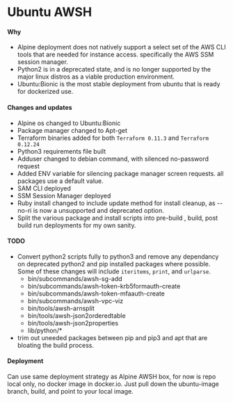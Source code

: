 # Ubuntu AWSH

#### Why
- Alpine deployment does not natively support a select set of the AWS CLI tools that are needed for instance access. specifically the AWS SSM session manager.
- Python2 is in a deprecated state, and is no longer supported by the major linux distros as a viable production environment.
- Ubuntu:Bionic is the most stable deployment from ubuntu that is ready for dockerized use.

#### Changes and updates

- Alpine os changed to Ubuntu:Bionic
- Package manager changed to Apt-get
- Terraform binaries added for both `Terraform 0.11.3` and `Terraform 0.12.24`
- Python3 requirements file built
- Adduser changed to debian command, with silenced no-password request
- Added ENV variable for silencing package manager screen requests. all packages use a default value.
- SAM CLI deployed
- SSM Session Manager deployed
- Ruby install changed to include update method for install cleanup, as --no-ri is now a unsupported and deprecated option.
- Split the various package and install scripts into pre-build , build, post build run deployments for my own sanity.


#### TODO
- Convert python2 scripts fully to python3 and remove any dependancy on deprecated python2 and pip installed packages where possible. Some of these changes will include `iteritems`, `print`, and `urlparse`.
	* bin/subcommands/awsh-sg-add
	* bin/subcommands/awsh-token-krb5formauth-create
	* bin/subcommands/awsh-token-mfaauth-create
	* bin/subcommands/awsh-vpc-viz
	* bin/tools/awsh-arnsplit
	* bin/tools/awsh-json2orderedtable
	* bin/tools/awsh-json2properties
	* lib/python/*
- trim out uneeded packages between pip and pip3 and apt that are bloating the build process.


#### Deployment
Can use same deployment strategy as Alpine AWSH box, for now is repo local only, no docker image in docker.io. Just pull down the ubuntu-image branch, build, and point to your local image.
